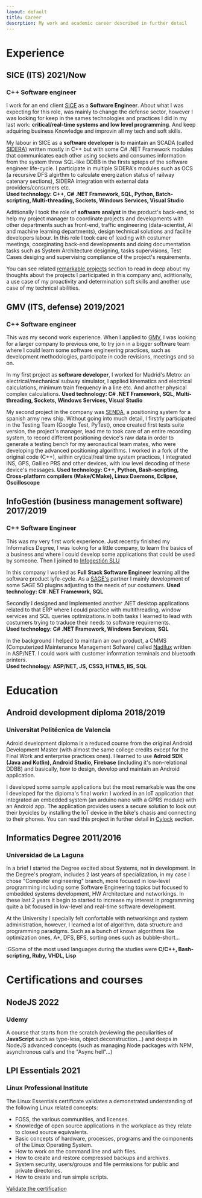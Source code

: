 ```yaml
---
layout: default
title: Career
descrption: My work and academic career described in further detail
---
```


# Experience

## SICE (ITS) <span class="date">2021/Now</span>
### C++ Software engineer
I work for an end client [SICE](https://www.sice.com/) as a **Software Engineer**. About what I was expecting for this role, was mainly to change the defense sector, however I was looking for keep in the sames technologies and practices I did in my last work: **critical/real-time systems and low level programming**. And keep adquiring business Knowledge and improvin all my tech and soft skills.

My labour in SICE as a **software developer** is to maintain an SCADA (called [SIDERA](https://www.sice.com/en/video/sidera-general-overview)) written mostly in C++ but with some C# .NET Framework modules that communicates each other using sockets and consumes information from the system throw SQL-like DDBB in the firsts spteps of the software engineer life-cycle. I participate in multiple SIDERA's modules such as OCS (a recursive DFS algirthm to calculate energization status of railway catenary sections), SIDERA integration with external data providers/consumers etc.  
**Used technology: C++, C# .NET Framework, SQL, Python, Batch-scripting, Multi-threading, Sockets, Windows Services, Visual Studio**

Adittionally I took the role of **software analyst** in the product's back-end, to help my project manager to coordinate projects and developments with other departments such as front-end, traffic engineering (data-scientist, AI and machine learning departments), design technical solutions and facilite developers labour. In this role I took care of leading with costumer meetings, coorginating back-end developments and doing documentation tasks such as System Architecture designing, tasks supervisions, Test Cases desiging and supervising compliance of the project's requirements. 

You can see related [remarkable projects](/projects/sidera) section to read in deep about my thoughts about the projects I participated in this company and, adittionally, a use case of my proactivity and determination soft skills and another use case of my technical abilities.

## GMV (ITS, defense) <span class="date">2019/2021</span>
### C++ Software engineer
This was my second work experience. When I applied to [GMV](https://www.gmv.com/), I was looking for a larger company to previous one, to try join in a bigger software team where I could learn some software engineering practices, such as development methodologies, participate in code revisions, meetings and so on.

In my first project as **software developer**, I worked for Madrid's Metro: an electrical/mechanical subway simulator, I applied kinematics and electrical calculations, minimum train frequency in a line etc. And another physical complex calculations.
**Used technology: C# .NET Framework, SQL, Multi-threading, Sockets, Windows Services, Visual Studio**

My second project in the company was [SENDA](https://www.gmv.com/en-es/products/defense-and-security/senda), a positioning system for a spanish army new ship. Without going into much detail, I firstrly participated in the Testing Team (Google Test, PyTest), once created first tests suite version, the project's manager, lead me to took care of an entire recording system, to record different positioning device's raw data in order to generate a testing bench for my aeronautical team mates, who were developing the advanced positioning algorithms. I worked in a fork of the original code (C++), within crytical/real time system practices, I integrated INS, GPS, Galileo PRS and other devices, with low level decoding of these device's messages. 
**Used technology: C++, Python, Bash-scripting, Cross-platform compilers (Make/CMake), Linux Daemons, Eclipse, Oscilloscope**


## InfoGestión (business management software) <span class="date">2017/2019</span>
### C++ Software Engineer
This was my very first work experience. Just recently finished my Informatics Degree, I was lookng for a little company, to learn the basics of a business and where I could develop some applications that could be used by someone. Then I joined to [Infogestión SLU](https://www.infogestionslu.com/)

In this company I worked as **Full Stack Software Engineer** learning all the software product lyfe-cycle. As a [SAGE's](https://www.sage.com/) partner I mainly development of some SAGE 50 plugins adjusting to the needs of our costumers. 
**Used technology: C# .NET Framework, SQL**

Secondly I designed and implemented another .NET desktop applications related to that ERP where I could practice with multithreading, window services and SQL queries optimizations.In both tasks I learned to lead with costumers trying to traduce their needs to software requirements.   
**Used technology: C# .NET Framework, Windows Services, SQL**

In the background I helped to maintain an own product, a CMMS (Computerized Maintenance Management Sofware) called [Nadilux](https://www.nadilux.com/) written in ASP/NET. I could work with customer information terminals and bluetooth printers.  
**Used technology: ASP/NET, JS, CSS3, HTML5, IIS, SQL**


# Education

## Android development diploma <span class="date">2018/2019</span>
### Universitat Politécnica de Valencia
Adroid development diploma is a reduced course from the original Android Development Master (with almost the same college credits except for the Final Work and enterprise practices ones). I learned to use **Adroid SDK (Java and Kotlin), Android Studio, Firebase** (including it's non-relational DDBB) and basically, how to design, develop and maintain an Android application.

I developed some sample applications but the most remarkable was the one I developed for the diploma's final workr: I worked in an IoT application that integrated an embedded system (an arduino nano with a GPRS module) with an Android app. The application provides users a secure solution to look out their bycicles by installing the IoT device in the bike's chasis and connecting to their phones. You can read this project in further detail in [Cylock](/projects/cylock) section.

## Informatics Degree <span class="date">2011/2016</span>
### Universidad de La Laguna
In a brief I started the Degree excited about Systems, not in development. In the Degree's program, includes 2 last years of specialization, in my case I chose "Computer engineering" branch, more focused in low-level programming including some Software Engineering topics but focused to embedded systems development, HW Architecture and networkings. In these last 2 years it begin to started to increase my interest in programming quite a bit focused in low-level and real-time software development.

At the University I specially felt confortable with networkings and system administration, however, I learned a lot of algorithm, data structure and programming paradigms. Such as a bunch of known algorithms like optimization ones, A\*, DFS, BFS, sorting ones such as bubble-short...

:GSome of the most used languages during the studies were **C/C++, Bash-scripting, Ruby, VHDL, Lisp**

# Certifications and courses

## NodeJS <span class="date">2022</span>
### Udemy
A course that starts from the scratch (reviewing the peculiarities of **JavaScript** such as type-less, object deconstruction...) and deeps in NodeJS advanced concepts (such as managing Node packages with NPM, asynchronous calls and the "Async hell"...)

## LPI Essentials <span class="date">2021</span>
### Linux Professional Institute
The Linux Essentials certificate validates a demonstrated understanding of the following Linux related concepts:
 - FOSS, the various communities, and licenses.
 - Knowledge of open source applications in the workplace as they relate to closed source equivalents.
 - Basic concepts of hardware, processes, programs and the components of the Linux Operating System.
 - How to work on the command line and with files.
 - How to create and restore compressed backups and archives.
 - System security, users/groups and file permissions for public and private directories.
 - How to create and run simple scripts.
 
[Validate the certification](https://cs.lpi.org/caf/Xamman/certification/verify/LPI000503414/rqpddrjrnw)
